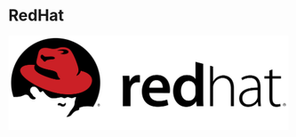 # RedHat
[![](https://github.com/nu11secur1ty/RedHat/blob/master/logo/Red_Hat_logo_RedHat.png)](https://www.redhat.com/en)
